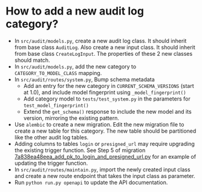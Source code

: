 # How to add a new audit log category?

- In `src/audit/models.py`, create a new audit log class. It should inherit from base class `AuditLog`. Also create a new input class. It should inherit from base class `CreateLogInput`. The properties of these 2 new classes should match.
- In `src/audit/models.py`, add the new category to `CATEGORY_TO_MODEL_CLASS` mapping.
- In `src/audit/routes/system.py`, Bump schema metadata
    - Add an entry for the new category in `CURRENT_SCHEMA_VERSIONS` (start at 1.0), and include model fingerprint using `_model_fingerprint()`
    - Add category model to `tests/test_system.py` in the parameters for `test_model_fingerprint()`
    - Extend the `get_schema()` response to include the new model and its version, mirroring the existing pattern.
- Use `alembic` to create a new migration. Edit the new migration file to create a new table for this category. The new table should be partitioned like the other audit log tables.
- Adding columns to tables `login` or `presigned_url` may require upgrading the existing trigger function. See Step 5 of migration [7a838ea48eea_add_pk_to_login_and_presigned_url.py](https://github.com/uc-cdis/audit-service/blob/287488874b27790090aeca8ec0b4a6cab1169a55/migrations/versions/7a838ea48eea_add_pk_to_login_and_presigned_url.py#L110) for an example of updating the trigger function.
- In `src/audit/routes/maintain.py`, import the newly created input class and create a new route endpoint that takes the input class as parameter.
- Run `python run.py openapi` to update the API documentation.
